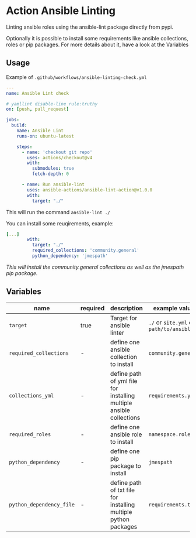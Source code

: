  Action Ansible Linting
========================

Linting ansible roles using the ansible-lint package directly from pypi.

Optionally it is possible to install some requirements like ansible collections, roles or pip packages. For more details about it, have a look at the Variables

## Usage

Example of ``.github/workflows/ansible-linting-check.yml``
```yaml
---
name: Ansible Lint check

# yamllint disable-line rule:truthy
on: [push, pull_request]

jobs:
  build:
    name: Ansible Lint
    runs-on: ubuntu-latest

    steps:
      - name: 'checkout git repo'
        uses: actions/checkout@v4
        with:
          submodules: true
          fetch-depth: 0

      - name: Run ansible-lint
        uses: ansible-actions/ansible-lint-action@v1.0.0
        with:
          target: "./"
```

This will run the command ``ansible-lint ./``

You can install some reuqirements, example:
```yml
[...]
        with:
          target: "./"
          required_collections: 'community.general'
          python_dependency: 'jmespath'
```
*This will install the community.general collections as well as the jmespath pip package.*

## Variables

| name | required | description | example values |
| --- | --- | --- | --- |
| ``target`` | true | Target for ansible linter | ``./`` or ``site.yml`` or ``path/to/ansible/`` |
| ``required_collections`` | - | define one ansible collection to install | ``community.general`` |
| ``collections_yml`` | - | define path of yml file for installing multiple ansible collections | ``requirements.yml`` |
| ``required_roles`` | - | define one ansible role to install | ``namespace.rolename`` |
| ``python_dependency`` | - | define one pip package to install | ``jmespath`` |
| ``python_dependency_file`` | - | define path of txt file for installing multiple python packages | ``requirements.txt`` |

